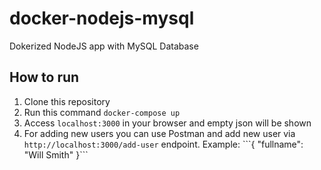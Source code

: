 # docker-nodejs-mysql

Dokerized NodeJS app with MySQL Database

<h2>How to run</h2>
<ol>
	<li>Clone this repository</li>
	<li>
		Run this command <code>docker-compose up</code>
	</li>
	<li>
		Access <code>localhost:3000</code> in your browser and empty json will be shown
	</li>
	<li>
		For adding new users you can use Postman and add new user via <code>http://localhost:3000/add-user</code> endpoint. Example:
		```{
			"fullname": "Will Smith"
		}```
	</li>
</ol>
